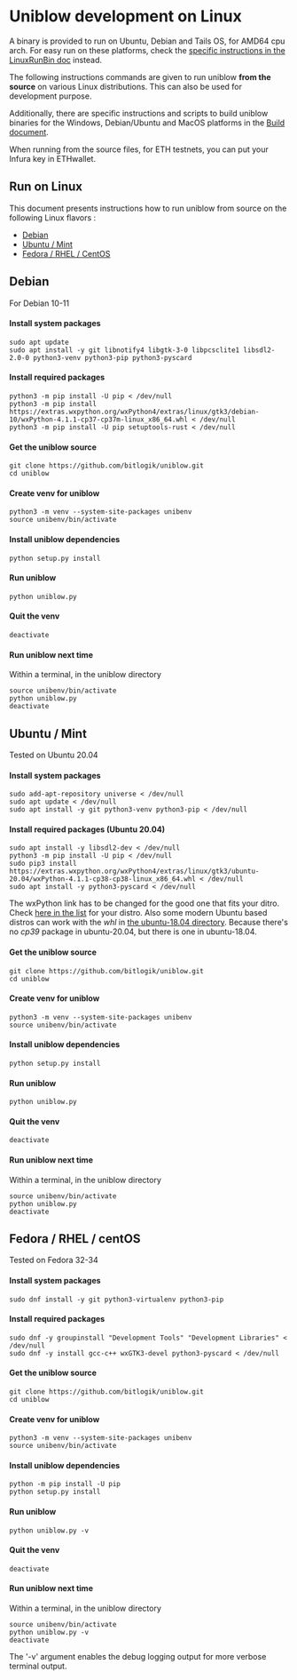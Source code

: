 
# Uniblow development on Linux

A binary is provided to run on Ubuntu, Debian and Tails OS, for AMD64 cpu arch. For easy run on these platforms, check the [specific instructions in the LinuxRunBin doc](LinuxRunBin.md) instead.

The following instructions commands are given to run uniblow **from the source** on various Linux distributions. This can also be used for development purpose.

Additionally, there are specific instructions and scripts to build uniblow binaries for the Windows, Debian/Ubuntu and MacOS platforms in the [Build document](Build.md).

When running from the source files, for ETH testnets, you can put your Infura key in ETHwallet.

## Run on Linux

This document presents instructions how to run uniblow from source on the following Linux flavors :

* [Debian](#debian)
* [Ubuntu / Mint](#ubuntu--mint)
* [Fedora / RHEL / CentOS](#fedora--rhel--centos)

## Debian

For Debian 10-11

#### Install system packages
```
sudo apt update
sudo apt install -y git libnotify4 libgtk-3-0 libpcsclite1 libsdl2-2.0-0 python3-venv python3-pip python3-pyscard
```

#### Install required packages 
```
python3 -m pip install -U pip < /dev/null
python3 -m pip install https://extras.wxpython.org/wxPython4/extras/linux/gtk3/debian-10/wxPython-4.1.1-cp37-cp37m-linux_x86_64.whl < /dev/null
python3 -m pip install -U pip setuptools-rust < /dev/null
```

#### Get the uniblow source
```
git clone https://github.com/bitlogik/uniblow.git
cd uniblow
```

#### Create venv for uniblow
```
python3 -m venv --system-site-packages unibenv
source unibenv/bin/activate
```

#### Install uniblow dependencies
```
python setup.py install
```

#### Run uniblow
```
python uniblow.py
```

#### Quit the venv
```
deactivate
```

#### Run uniblow next time

Within a terminal, in the uniblow directory
```
source unibenv/bin/activate
python uniblow.py
deactivate
```


## Ubuntu / Mint

Tested on Ubuntu 20.04

#### Install system packages

```
sudo add-apt-repository universe < /dev/null
sudo apt update < /dev/null
sudo apt install -y git python3-venv python3-pip < /dev/null
```

#### Install required packages (Ubuntu 20.04)
```
sudo apt install -y libsdl2-dev < /dev/null
python3 -m pip install -U pip < /dev/null
sudo pip3 install https://extras.wxpython.org/wxPython4/extras/linux/gtk3/ubuntu-20.04/wxPython-4.1.1-cp38-cp38-linux_x86_64.whl < /dev/null
sudo apt install -y python3-pyscard < /dev/null
```


The wxPython link has to be changed for the good one that fits your ditro. Check [here in the list](https://extras.wxpython.org/wxPython4/extras/linux/gtk3/) for your distro. Also some modern Ubuntu based distros can work with the *whl* in [the ubuntu-18.04 directory](https://extras.wxpython.org/wxPython4/extras/linux/gtk3/ubuntu-18.04/). Because there's no *cp39* package in ubuntu-20.04, but there is one in ubuntu-18.04.


#### Get the uniblow source
```
git clone https://github.com/bitlogik/uniblow.git
cd uniblow
```

#### Create venv for uniblow
```
python3 -m venv --system-site-packages unibenv
source unibenv/bin/activate
```

#### Install uniblow dependencies
```
python setup.py install
```

#### Run uniblow
```
python uniblow.py
```

#### Quit the venv
```
deactivate
```

#### Run uniblow next time

Within a terminal, in the uniblow directory
```
source unibenv/bin/activate
python uniblow.py
deactivate
```


## Fedora / RHEL / centOS

Tested on Fedora 32-34

#### Install system packages
```
sudo dnf install -y git python3-virtualenv python3-pip
```

#### Install required packages
```
sudo dnf -y groupinstall "Development Tools" "Development Libraries" < /dev/null
sudo dnf -y install gcc-c++ wxGTK3-devel python3-pyscard < /dev/null
```

#### Get the uniblow source
```
git clone https://github.com/bitlogik/uniblow.git
cd uniblow
```

#### Create venv for uniblow
```
python3 -m venv --system-site-packages unibenv
source unibenv/bin/activate
```

#### Install uniblow dependencies
```
python -m pip install -U pip
python setup.py install
```

#### Run uniblow
```
python uniblow.py -v
```

#### Quit the venv
```
deactivate
```

#### Run uniblow next time

Within a terminal, in the uniblow directory
```
source unibenv/bin/activate
python uniblow.py -v
deactivate
```

The '-v' argument enables the debug logging output for more verbose terminal output.
